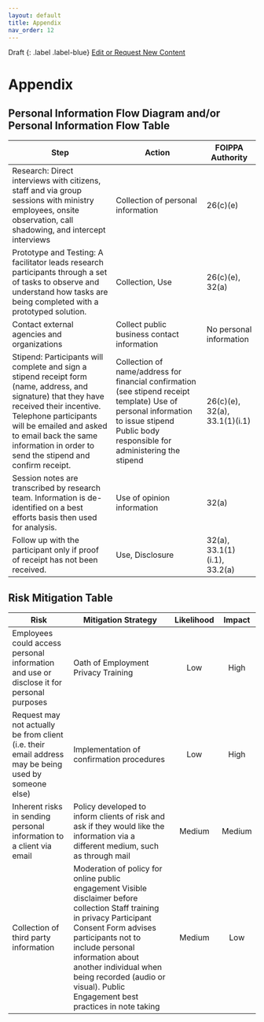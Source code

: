 ```yaml
---
layout: default
title: Appendix
nav_order: 12
---
```


Draft
{: .label .label-blue}
[Edit or Request New Content](https://github.com/bcgov/user-research-guide/issues/new/choose)

# Appendix

## Personal Information Flow Diagram and/or Personal Information Flow Table

| Step | Action | FOIPPA Authority |
|---------------------------------------------------------------------------------------------------------------------------------------------------------------------------------------------------------------------------------------------------------------------------------------|-----------------------------------------------------------------------------------------------------------------------------------------------------------------------------------------|-----------------------------|
| Research: Direct interviews with citizens, staff and via group sessions with ministry employees, onsite observation, call shadowing, and intercept interviews  | Collection of personal information | 26(c)(e) |
| Prototype and Testing: A facilitator leads research participants through a set of tasks to observe and understand how tasks are being completed with a prototyped solution. | Collection, Use | 26(c)(e), 32(a) |
| Contact external agencies and organizations | Collect public business contact information | No personal information |
| Stipend: Participants will complete and sign a stipend receipt form (name, address, and signature) that they have received their incentive. Telephone participants will be emailed and asked to email back the same information in order to send the stipend and confirm receipt. | Collection of name/address for financial confirmation (see stipend receipt template) Use of personal information to issue stipend Public body responsible for administering the stipend | 26(c)(e), 32(a), 33.1(1)(i.1) |
| Session notes are transcribed by research team. Information is de-identified on a best efforts basis then used for analysis. | Use of opinion information | 32(a) |
| Follow up with the participant only if proof of receipt has not been received. | Use, Disclosure | 32(a), 33.1(1)(i.1), 33.2(a) |

## Risk Mitigation Table

| Risk | Mitigation Strategy | Likelihood | Impact |
|------------------------------------------------------------------------------------------------------|---------------------------------------------------------------------------------------------------------------------------------------------------------------------------------------------------------------------------------------------------------------------------------------------------------------------|:----------:|:------:|
| Employees could access personal information and use or disclose it for personal purposes | Oath of Employment Privacy Training | Low | High |
| Request may not actually be from client (i.e. their email address may be being used by someone else) | Implementation of confirmation procedures | Low | High |
| Inherent risks in sending personal information to a client via email | Policy developed to inform clients of risk and ask if they would like the information via a different medium, such as through mail | Medium | Medium |
| Collection of third party information | Moderation of policy for online public engagement Visible disclaimer before collection Staff training in privacy Participant Consent Form advises participants not to include personal information about another individual when being recorded (audio or visual).  Public Engagement best practices in note taking | Medium | Low |
